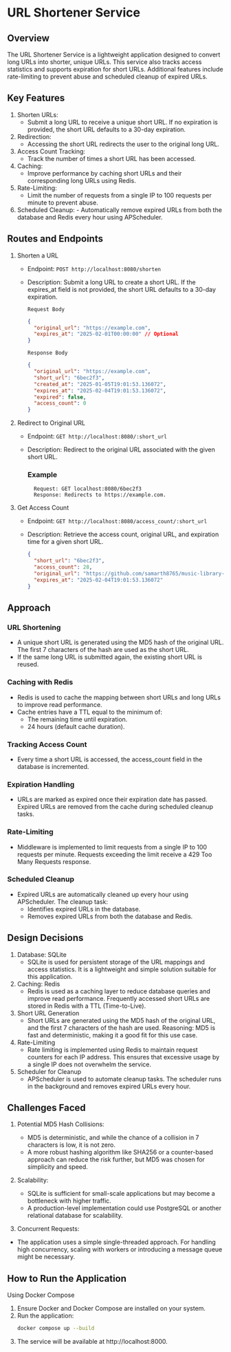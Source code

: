 # URL Shortener Service

## Overview

The URL Shortener Service is a lightweight application designed to convert long URLs into shorter, unique URLs. This service also tracks access statistics and supports expiration for short URLs. Additional features include rate-limiting to prevent abuse and scheduled cleanup of expired URLs.

## Key Features

1. Shorten URLs:
   - Submit a long URL to receive a unique short URL. If no expiration is provided, the short URL defaults to a 30-day expiration.
2. Redirection:
   - Accessing the short URL redirects the user to the original long URL.
3. Access Count Tracking:
   - Track the number of times a short URL has been accessed.
4. Caching:
   - Improve performance by caching short URLs and their corresponding long URLs using Redis.
5. Rate-Limiting:
   - Limit the number of requests from a single IP to 100 requests per minute to prevent abuse.
6. Scheduled Cleanup: - Automatically remove expired URLs from both the database and Redis every hour using APScheduler.

## Routes and Endpoints

1.  Shorten a URL

    - Endpoint: `POST http://localhost:8080/shorten`
    - Description: Submit a long URL to create a short URL. If the expires_at field is not provided, the short URL defaults to a 30-day expiration.

      `Request Body`

      ```json
      {
        "original_url": "https://example.com",
        "expires_at": "2025-02-01T00:00:00" // Optional
      }
      ```

      `Response Body`

      ```json
      {
        "original_url": "https://example.com",
        "short_url": "6bec2f3",
        "created_at": "2025-01-05T19:01:53.136072",
        "expires_at": "2025-02-04T19:01:53.136072",
        "expired": false,
        "access_count": 0
      }
      ```

2.  Redirect to Original URL

    - Endpoint: `GET http://localhost:8080/:short_url`
    - Description: Redirect to the original URL associated with the given short URL.

      ### Example

            Request: GET localhost:8080/6bec2f3
            Response: Redirects to https://example.com.

3.  Get Access Count

    - Endpoint: `GET http://localhost:8080/access_count/:short_url`
    - Description: Retrieve the access count, original URL, and expiration time for a given short URL.

      ```json
      {
        "short_url": "6bec2f3",
        "access_count": 28,
        "original_url": "https://github.com/samarth8765/music-library-api/blob/master/docker-compose.yaml",
        "expires_at": "2025-02-04T19:01:53.136072"
      }
      ```

## Approach

### URL Shortening

- A unique short URL is generated using the MD5 hash of the original URL. The first 7 characters of the hash are used as the short URL.
- If the same long URL is submitted again, the existing short URL is reused.

### Caching with Redis

- Redis is used to cache the mapping between short URLs and long URLs to improve read performance.
- Cache entries have a TTL equal to the minimum of:
  - The remaining time until expiration.
  - 24 hours (default cache duration).

### Tracking Access Count

- Every time a short URL is accessed, the access_count field in the database is incremented.

### Expiration Handling

- URLs are marked as expired once their expiration date has passed. Expired URLs are removed from the cache during scheduled cleanup tasks.

### Rate-Limiting

- Middleware is implemented to limit requests from a single IP to 100 requests per minute. Requests exceeding the limit receive a 429 Too Many Requests response.

### Scheduled Cleanup

- Expired URLs are automatically cleaned up every hour using APScheduler. The cleanup task:
  - Identifies expired URLs in the database.
  - Removes expired URLs from both the database and Redis.

## Design Decisions

1.  Database: SQLite
    - SQLite is used for persistent storage of the URL mappings and access statistics. It is a lightweight and simple solution suitable for this application.
2.  Caching: Redis
    - Redis is used as a caching layer to reduce database queries and improve read performance.
      Frequently accessed short URLs are stored in Redis with a TTL (Time-to-Live).
3.  Short URL Generation
    - Short URLs are generated using the MD5 hash of the original URL, and the first 7 characters of the hash are used.
      Reasoning: MD5 is fast and deterministic, making it a good fit for this use case.
4.  Rate-Limiting
    - Rate limiting is implemented using Redis to maintain request counters for each IP address.
      This ensures that excessive usage by a single IP does not overwhelm the service.
5.  Scheduler for Cleanup
    - APScheduler is used to automate cleanup tasks. The scheduler runs in the background and removes expired URLs every hour.

## Challenges Faced

1. Potential MD5 Hash Collisions:

   - MD5 is deterministic, and while the chance of a collision in 7 characters is low, it is not zero.
   - A more robust hashing algorithm like SHA256 or a counter-based approach can reduce the risk further, but MD5 was chosen for simplicity and speed.

2. Scalability:

   - SQLite is sufficient for small-scale applications but may become a bottleneck with higher traffic.
   - A production-level implementation could use PostgreSQL or another relational database for scalability.

3. Concurrent Requests:

- The application uses a simple single-threaded approach. For handling high concurrency, scaling with workers or introducing a message queue might be necessary.

## How to Run the Application

Using Docker Compose

1. Ensure Docker and Docker Compose are installed on your system.
2. Run the application:
   ```bash
   docker compose up --build
   ```
3. The service will be available at http://localhost:8000.
